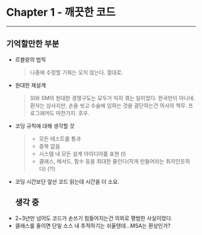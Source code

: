 # Chapter 1 - 깨끗한 코드
--- 
## 기억할만한 부분
- 르블랑의 법칙 
  > 나중에 수정할 기회는 오지 않는다. 절대로.
- 원대한 재설계
  > SI와 SM의 원대한 경쟁구도는 모두가 익히 겪는 일이었다. 한국만이 아니네.
  > 환자는 상사지만, 손을 씻고 수술에 임하는 것을 결단하는건 의사의 책무. 프로그래머도 마찬가지. 호우. 
- 코딩 규칙에 대해 생각할 것
  > - 모든 테스트를 통과
  > - 중복 없음
  > - 시스템 내 모든 설계 아이디어를 표현 (!)
  > - 클래스, 메서드, 함수 등을 최대한 줄인다(작게 만들어라는 취지인듯하다) (?!)
- 코딩 시간보단 앞선 코드 읽는데 시간을 더 소요. 
  ## 생각 중
- 2~3년만 넘어도 코드가 손쓰기 힘들어지는건 의외로 평범한 사실이었다.
- 클래스를 줄이면 단일 소스 내 추적하기는 쉬울텐데...MSA는 환상인가?